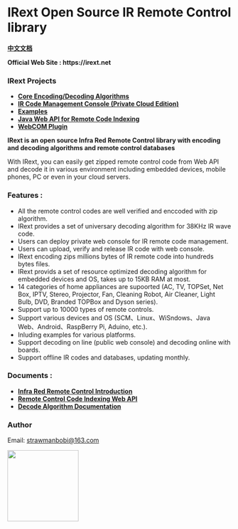 # IRext Open Source IR Remote Control library
__[中文文档](https://github.com/irext/irext/blob/master/README-cn.md)__

__Official Web Site : https://irext.net__

### __IRext Projects__
- __[Core Encoding/Decoding Algorithms](https://github.com/irext/core)__
- __[IR Code Management Console (Private Cloud Edition)](https://github.com/irext/irext-console)__
- __[Examples](https://github.com/irext/irext-examples)__
- __[Java Web API for Remote Code Indexing](https://github.com/irext/irext-web-api)__
- __[WebCOM Plugin](https://github.com/irext/irext-web-com)__


__IRext is an open source Infra Red Remote Control library with encoding and decoding algorithms and remote control databases__

With IRext, you can easily get zipped remote control code from Web API and decode it in various environment including embedded devices, mobile phones, PC or even in your cloud servers.


### Features :
- All the remote control codes are well verified and enccoded with zip algorithm.
- IRext provides a set of universary decoding algorithm for 38KHz IR wave code.
- Users can deploy private web console for IR remote code management.
- Users can upload, verify and release IR code with web console.
- IRext encoding zips millions bytes of IR remote code into hundreds bytes files.
- IRext provids a set of resource optimized decoding algorithm for embedded devices and OS, takes up to 15KB RAM at most.
- 14 categories of home appliances are supoorted (AC, TV, TOPSet, Net Box, IPTV, Stereo, Projector, Fan, Cleaning Robot, Air Cleaner, Light Bulb, DVD, Branded TOPBox and Dyson series).
- Support up to 10000 types of remote controls.
- Support various devices and OS (SCM、Linux、WiSndows、Java Web、Android、RaspBerry Pi, Aduino, etc.).
- Inluding examples for various platforms.
- Support decoding on line (public web console) and decoding online with boards.
- Support offline IR codes and databases, updating monthly.


### Documents :

- __[Infra Red Remote Control Introduction](https://irext.net/doc/)__
- __[Remote Control Code Indexing Web API](https://irext.net/doc/#services)__
- __[Decode Algorithm Documentation](https://irext.net/doc/#decode)__


### Author

Email: strawmanbobi@163.com

<img src="http://irext.net/images/bobi_qr.png" align="left" height="160" width="160">
